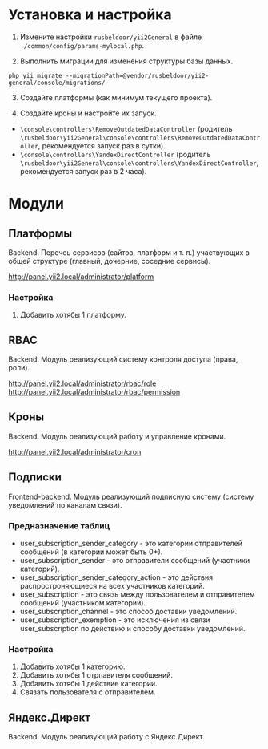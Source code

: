 # Установка и настройка

1. Измените настройки `rusbeldoor/yii2General` в файле `./common/config/params-mylocal.php`.

2. Выполнить миграции для изменения структуры базы данных.
```
php yii migrate --migrationPath=@vendor/rusbeldoor/yii2-general/console/migrations/
```

3. Создайте платформы (как минимум текущего проекта).

4. Создайте кроны и настройте их запуск.
- `\console\controllers\RemoveOutdatedDataController` (родитель `\rusbeldoor\yii2General\console\controllers\RemoveOutdatedDataController`, рекомендуется запуск раз в сутки).
- `\console\controllers\YandexDirectController` (родитель `\rusbeldoor\yii2General\console\controllers\YandexDirectController`, рекомендуется запуск раз в 2 часа).

# Модули

## Платформы

Backend. Перечеь сервисов (сайтов, платформ и т. п.) участвующих в общей структуре (главный, дочерние, соседние сервисы).

http://panel.yii2.local/administrator/platform

### Настройка

1. Добавить хотябы 1 платформу.

## RBAC

Backend. Модуль реализующий систему контроля доступа (права, роли).

http://panel.yii2.local/administrator/rbac/role  
http://panel.yii2.local/administrator/rbac/permission  

## Кроны

Backend. Модуль реализующий работу и управление кронами.

http://panel.yii2.local/administrator/cron

## Подписки

Frontend-backend. Модуль реализующий подписную систему (систему уведомлений по каналам связи).

### Предназначение таблиц

* user_subscription_sender_category - это категории отправителей сообщений (в категории может быть 0+).
* user_subscription_sender - это отправители сообщений (участники категорий).
* user_subscription_sender_category_action - это действия распростроняющиеся на всех участников категорий.
* user_subscription - это связь между пользователем и отправителем сообщений (участником категории).
* user_subscription_channel - это способ доставки уведомлений.
* user_subscription_exemption - это исключения из связи user_subscription по действию и способу доставки уведомлений.

### Настройка

1. Добавить хотябы 1 категорию.
1. Добавить хотябы 1 отрпавителя сообщений.
1. Добавить хотябы 1 действие категории.
1. Связать пользователя с отправителем.

## Яндекс.Директ

Backend. Модуль реализующий работу с Яндекс.Директ.